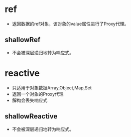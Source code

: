 # ref
- 返回数据的ref对象，该对象的value属性进行了Proxy代理。

## shallowRef
- 不会被深层递归地转为响应式。

# reactive
- 只适用于对象数据Array,Object,Map,Set
- 返回一个对象的Proxy代理
- 解构会丢失响应式

## shallowReactive
- 不会被深层递归地转为响应式。